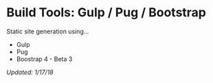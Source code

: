 Build Tools: Gulp / Pug / Bootstrap
===================================

Static site generation using...

- Gulp
- Pug
- Boostrap 4 - Beta 3


_Updated: 1/17/18_
